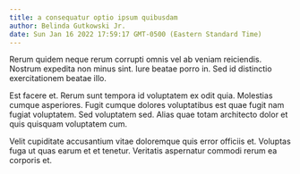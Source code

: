 ```yaml
---
title: a consequatur optio ipsum quibusdam
author: Belinda Gutkowski Jr.
date: Sun Jan 16 2022 17:59:17 GMT-0500 (Eastern Standard Time)
---
```

Rerum quidem neque rerum corrupti omnis vel ab veniam reiciendis. Nostrum expedita non minus sint. Iure beatae porro in. Sed id distinctio exercitationem beatae illo.

 Est facere et. Rerum sunt tempora id voluptatem ex odit quia. Molestias cumque asperiores. Fugit cumque dolores voluptatibus est quae fugit nam fugiat voluptatem. Sed voluptatem sed. Alias quae totam architecto dolor et quis quisquam voluptatem cum.

 Velit cupiditate accusantium vitae doloremque quis error officiis et. Voluptas fuga ut quas earum et et tenetur. Veritatis aspernatur commodi rerum ea corporis et.
